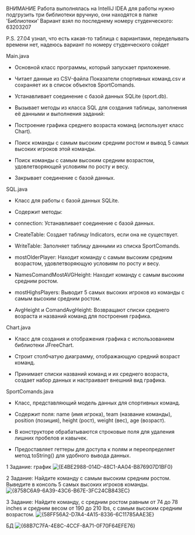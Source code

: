 ВНИМАНИЕ
Работа выполнялась на IntelliJ IDEA для работы нужно подгрузить три библиотеки вручную, они находятся в папке 'Библиотеки'
Вариант взял по последнему номеру студенческого: 63203207

P.S. 27.04 узнал, что есть какая-то таблица с вариантами, переделывать времени нет, надеюсь вариант по номеру студенческого сойдет

Main.java

- Основной класс программы, который запускает приложение.

- Читает данные из CSV-файла Показатели спортивных команд.csv и сохраняет их в список объектов SportComands.

- Устанавливает соединение с базой данных SQLite (sport.db).

- Вызывает методы из класса SQL для создания таблицы, заполнения её данными и выполнения заданий:

- Построение графика среднего возраста команд (использует класс Chart).

- Поиск команды с самым высоким средним ростом и вывод 5 самых высоких игроков этой команды.

- Поиск команды с самым высоким средним возрастом, удовлетворяющей условиям по росту и весу.

- Закрывает соединение с базой данных.


SQL.java

- Класс для работы с базой данных SQLite.

- Содержит методы:

- connection: Устанавливает соединение с базой данных.

- CreateTable: Создает таблицу Indicators, если она не существует.

- WriteTable: Заполняет таблицу данными из списка SportComands.

- mostOlderPlayer: Находит команду с самым высоким средним возрастом, удовлетворяющую условиям по росту и весу.

- NamesComandMostAVGHeight: Находит команду с самым высоким средним ростом.

- mostHighsPlayers: Выводит 5 самых высоких игроков из команды с самым высоким средним ростом.

- AvgHeight и ComandAvgHeight: Возвращают списки среднего возраста и названий команд для построения графика.


Chart.java

- Класс для создания и отображения графика с использованием библиотеки JFreeChart.

- Строит столбчатую диаграмму, отображающую средний возраст команд.

- Принимает списки названий команд и их среднего возраста, создает набор данных и настраивает внешний вид графика.


SportComands.java

- Класс, представляющий модель данных для спортивных команд.

- Содержит поля: name (имя игрока), team (название команды), position (позиция), height (рост), weight (вес), age (возраст).

- В конструкторе обрабатываются строковые поля для удаления лишних пробелов и кавычек.

- Предоставляет геттеры для доступа к полям и переопределяет метод toString() для удобного вывода данных.


1 Задание: график
![{E4BE2988-014D-48C1-AA04-B876907D1BF0}](https://github.com/user-attachments/assets/576a4361-847e-4d98-b60a-54942c00d17d)

2 Задание: Найдите команду с самым высоким средним ростом. Выведите в консоль 5 самых высоких игроков команды.
![{8758C6A9-6A39-43C6-B67E-3FC24CB843EC}](https://github.com/user-attachments/assets/9f0c1825-e291-404c-b9fb-075e9f52e98c)

3 Задание: Найдите команду, с средним ростом равным от 74 до 78 inches и средним весом от 190 до 210 lbs, с самым высоким средним возрастом.
![{58FF56A2-D7A4-4A15-8336-6C11785AAE3E}](https://github.com/user-attachments/assets/d7354ae5-7182-40e2-83b0-c1583be86b72)

БД
![{68B7C7FA-4E8C-4CCF-8A71-0F70F64EFE76}](https://github.com/user-attachments/assets/ec394571-6af2-4a8e-82f2-83594175da96)
